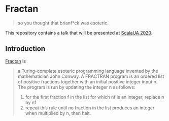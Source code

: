 # Fractan
> so you thought that brianf*ck was esoteric.

This repository contains a talk that will be presented at [ScalaUA 2020][scalaua].

## Introduction
[Fractan][fractan] is
> a Turing-complete esoteric programming language invented by the mathematician John Conway. A FRACTRAN program is an ordered list of positive fractions together with an initial positive integer input n. The program is run by updating the integer n as follows:
>
> 1. for the first fraction f in the list for which nf is an integer, replace n by nf
> 2. repeat this rule until no fraction in the list produces an integer when multiplied by n, then halt.

[scalaua]: https://www.scalaua.com/
[fractan]: https://en.wikipedia.org/wiki/FRACTRAN